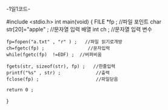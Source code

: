    -1일1코드-
    
#include <stdio.h>
int main(void)
 {
    FILE *fp ;                      //파일 포인트
    char str[20]="apple" ;     //문자열 입력 배열
    int ch ;                        //문자열 입력 변수

    fp=fopen("a.txt" , "r" ) ;   //파일 읽기로개방
    ch=fgetc(fp) ;                //문자입력
    while(fgetc(fp)  !=EDF) ;  //버퍼비움

    fgets(str, sizeof(str), fp) ;   //한줄입력
    printf("%s" , str) ;             //출력
    fclose(fp) ;                     //파일닫음

    return 0 ;
 }
    

